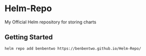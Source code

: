 # Helm-Repo
My Official Helm repository for storing charts


## Getting Started

```bash
helm repo add benbentwo https://benbentwo.github.io/Helm-Repo/
```
